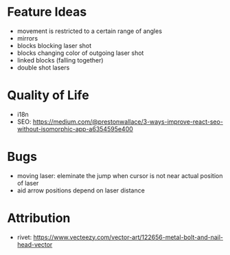 # Feature Ideas

- movement is restricted to a certain range of angles
- mirrors
- blocks blocking laser shot
- blocks changing color of outgoing laser shot
- linked blocks (falling together)
- double shot lasers

# Quality of Life
- i18n
- SEO: https://medium.com/@prestonwallace/3-ways-improve-react-seo-without-isomorphic-app-a6354595e400

# Bugs
- moving laser: eleminate the jump when cursor is not near actual position of laser
- aid arrow positions depend on laser distance

# Attribution
- rivet: https://www.vecteezy.com/vector-art/122656-metal-bolt-and-nail-head-vector